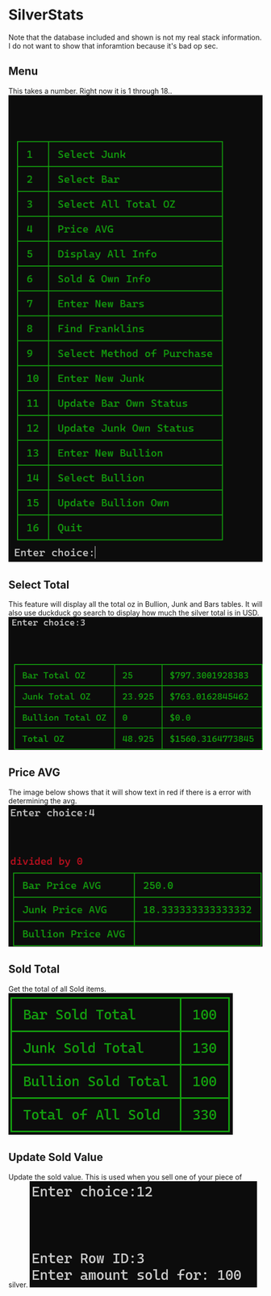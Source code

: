 # SilverStats

Note that the database included and shown is not my real stack information. I do not want to show
that inforamtion because it's bad op sec.
## Menu 
This takes a number. Right now it is 1 through 18..
![menu of the program](images/menu.png)

## Select Total
This feature will display all the total oz in Bullion, Junk and Bars tables. It will also use 
duckduck go search to display how much the silver total is in USD. 
![Select all total oz](images/select_all_total_oz.png)

## Price AVG
The image below shows that it will show text in red if there is a error with 
determining the avg. 
![Price AVG](images/price_avg.png)

## Sold Total
Get the total of all Sold items.
![Sold Total](images/sold_total.png)

## Update Sold Value
Update the sold value. This is used when you sell one of your piece of silver.
![Sold Value](images/update_sold.png)